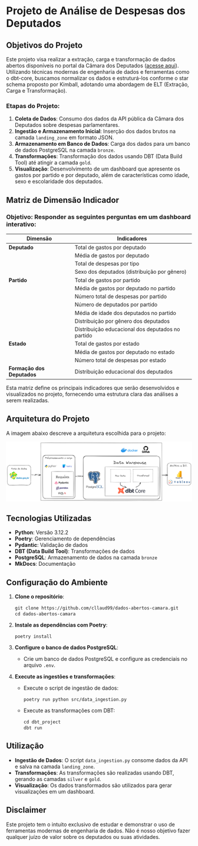 # Projeto de Análise de Despesas dos Deputados

## Objetivos do Projeto

Este projeto visa realizar a extração, carga e transformação de dados abertos disponíveis no portal da Câmara dos Deputados ([acesse aqui][def]). Utilizando técnicas modernas de engenharia de dados e ferramentas como o dbt-core, buscamos normalizar os dados e estruturá-los conforme o star schema proposto por Kimball, adotando uma abordagem de ELT (Extração, Carga e Transformação).

### Etapas do Projeto:

1. **Coleta de Dados**: Consumo dos dados da API pública da Câmara dos Deputados sobre despesas parlamentares.
2. **Ingestão e Armazenamento Inicial**: Inserção dos dados brutos na camada `landing_zone` em formato JSON.
3. **Armazenamento em Banco de Dados**: Carga dos dados para um banco de dados PostgreSQL na camada `bronze`.
4. **Transformações**: Transformação dos dados usando DBT (Data Build Tool) até atingir a camada `gold`.
5. **Visualização**: Desenvolvimento de um dashboard que apresente os gastos por partido e por deputado, além de características como idade, sexo e escolaridade dos deputados.

## Matriz de Dimensão Indicador

### Objetivo: Responder as seguintes perguntas em um dashboard interativo:

| Dimensão            | Indicadores                                             |
|---------------------|---------------------------------------------------------|
| **Deputado**        | Total de gastos por deputado                            |
|                     | Média de gastos por deputado                            |
|                     | Total de despesas por tipo                              |
|                     | Sexo dos deputados (distribuição por gênero)            |
| **Partido**         | Total de gastos por partido                             |
|                     | Média de gastos por deputado no partido                 |
|                     | Número total de despesas por partido                    |
|                     | Número de deputados por partido                         |
|                     | Média de idade dos deputados no partido                 |
|                     | Distribuição por gênero dos deputados                   |
|                     | Distribuição educacional dos deputados no partido       |
| **Estado**          | Total de gastos por estado                              |
|                     | Média de gastos por deputado no estado                  |
|                     | Número total de despesas por estado                     |
| **Formação dos Deputados** | Distribuição educacional dos deputados           |

Esta matriz define os principais indicadores que serão desenvolvidos e visualizados no projeto, fornecendo uma estrutura clara das análises a serem realizadas.

## Arquitetura do Projeto

A imagem abaixo descreve a arquitetura escolhida para o projeto:

![Arquitetura do Projeto][pics_arquitetura]

## Tecnologias Utilizadas

- **Python**: Versão 3.12.2
- **Poetry**: Gerenciamento de dependências
- **Pydantic**: Validação de dados
- **DBT (Data Build Tool)**: Transformações de dados
- **PostgreSQL**: Armazenamento de dados na camada `bronze`
- **MkDocs**: Documentação

## Configuração do Ambiente

1. **Clone o repositório**:
    ```
    git clone https://github.com/cllaud99/dados-abertos-camara.git
    cd dados-abertos-camara
    ```

2. **Instale as dependências com Poetry**:
    ```
    poetry install
    ```

3. **Configure o banco de dados PostgreSQL**:
    - Crie um banco de dados PostgreSQL e configure as credenciais no arquivo `.env`.

4. **Execute as ingestões e transformações**:
    - Execute o script de ingestão de dados:
        ```
        poetry run python src/data_ingestion.py
        ```
    - Execute as transformações com DBT:
        ```
        cd dbt_project
        dbt run
        ```

## Utilização

- **Ingestão de Dados**: O script `data_ingestion.py` consome dados da API e salva na camada `landing_zone`.
- **Transformações**: As transformações são realizadas usando DBT, gerando as camadas `silver` e `gold`.
- **Visualização**: Os dados transformados são utilizados para gerar visualizações em um dashboard.

## Disclaimer

Este projeto tem o intuito exclusivo de estudar e demonstrar o uso de ferramentas modernas de engenharia de dados. Não é nosso objetivo fazer qualquer juízo de valor sobre os deputados ou suas atividades.

[def]: https://dadosabertos.camara.leg.br/swagger/api.html
[pics_arquitetura]: pics/arquitetura.png
